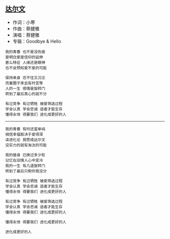 ## [达尔文](http://changba.com/s/R0v68ncBKFrch9NbzOyNhQ)

* 作词：小寒
* 作曲：蔡健雅
* 演唱：蔡健雅
* 专辑：Goodbye & Hello

```
我的青春 也不是没伤痕
是明白爱是信仰的延伸
甚么特征 人缘还是眼神
也不会预知爱不爱的可能

保持单身 忍不住又沉沦
兜着圈子来去有时苦等
人的一生 感情是旋转门
转到了最后真心的就不分

有过竞争 有过牺牲 被爱筛选过程
学会认真 学会忠诚 适者才能生存
懂得永恒 得要我们 进化成更好的人
```

---

```
我的青春 有时还蛮单纯
相信幸福取决于爱得深
读进化论 我赞成达尔文
没实力的就有淘汰的可能

我的替身 已换过多少轮
记忆在旧情人心中变冷
我的一生 有几道旋转门
转到了最后只剩你我没分

有过竞争 有过牺牲 被爱筛选过程
学会认真 学会忠诚 适者才能生存
懂得永恒 得要我们 进化成更好的人

有过竞争 有过牺牲 被爱筛选过程
学会认真 学会忠诚 适者才能生存
懂得永恒 得要我们 进化成更好的人

懂得永恒 得要我们 进化成更好的人

进化成更好的人
```
